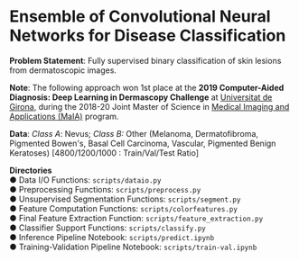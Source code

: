 # Ensemble of Convolutional Neural Networks for Disease Classification
**Problem Statement**: Fully supervised binary classification of skin lesions from dermatoscopic images. 

**Note**: The following approach won 1st place at the **2019 Computer-Aided Diagnosis: Deep Learning in Dermascopy Challenge** at [Universitat de Girona](https://www.udg.edu), during the 2018-20 Joint Master of Science in [Medical Imaging and Applications (MaIA)](https://maiamaster.udg.edu) program.  

**Data**: *Class A*: Nevus; *Class B:* Other (Melanoma, Dermatofibroma, Pigmented Bowen's, Basal Cell Carcinoma, Vascular, Pigmented Benign Keratoses) [4800/1200/1000 : Train/Val/Test Ratio]
 
**Directories**  
  ● Data I/O Functions: `scripts/dataio.py`  
  ● Preprocessing Functions: `scripts/preprocess.py`  
  ● Unsupervised Segmentation Functions: `scripts/segment.py`  
  ● Feature Computation Functions: `scripts/colorfeatures.py`               
  ● Final Feature Extraction Function: `scripts/feature_extraction.py`               
  ● Classifier Support Functions: `scripts/classify.py`  
  ● Inference Pipeline Notebook: `scripts/predict.ipynb`  
  ● Training-Validation Pipeline Notebook: `scripts/train-val.ipynb` 
